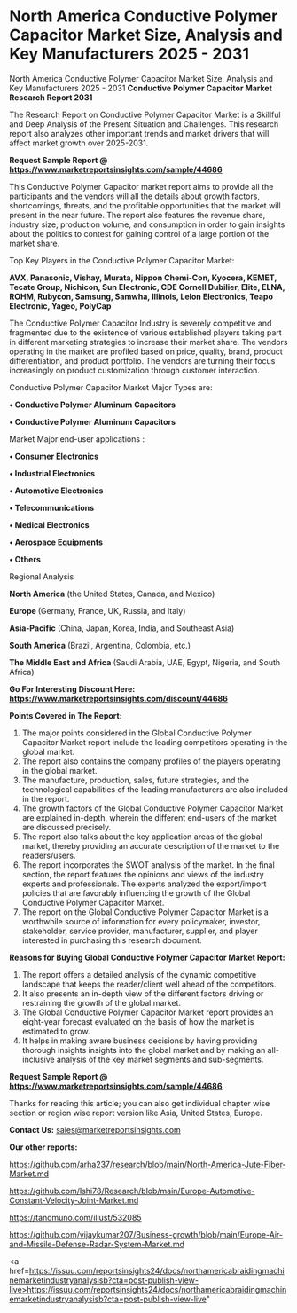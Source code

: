 # North America Conductive Polymer Capacitor Market Size, Analysis and Key Manufacturers 2025 - 2031
North America Conductive Polymer Capacitor Market Size, Analysis and Key Manufacturers 2025 - 2031
<strong>Conductive Polymer Capacitor Market Research Report 2031</strong>

The Research Report on Conductive Polymer Capacitor Market is a Skillful and Deep Analysis of the Present Situation and Challenges. This research report also analyzes other important trends and market drivers that will affect market growth over 2025-2031.

<strong>Request Sample Report @ <a href=https://www.marketreportsinsights.com/sample/44686>https://www.marketreportsinsights.com/sample/44686</a></strong>

This Conductive Polymer Capacitor market report aims to provide all the participants and the vendors will all the details about growth factors, shortcomings, threats, and the profitable opportunities that the market will present in the near future. The report also features the revenue share, industry size, production volume, and consumption in order to gain insights about the politics to contest for gaining control of a large portion of the market share.

Top Key Players in the Conductive Polymer Capacitor Market:

<strong>AVX, Panasonic, Vishay, Murata, Nippon Chemi-Con, Kyocera, KEMET, Tecate Group, Nichicon, Sun Electronic, CDE Cornell Dubilier, Elite, ELNA, ROHM, Rubycon, Samsung, Samwha, Illinois, Lelon Electronics, Teapo Electronic, Yageo, PolyCap</strong>

The Conductive Polymer Capacitor Industry is severely competitive and fragmented due to the existence of various established players taking part in different marketing strategies to increase their market share. The vendors operating in the market are profiled based on price, quality, brand, product differentiation, and product portfolio. The vendors are turning their focus increasingly on product customization through customer interaction.

Conductive Polymer Capacitor Market Major Types are:

<strong>•  Conductive Polymer Aluminum Capacitors

•  Conductive Polymer Aluminum Capacitors</strong>

Market Major end-user applications :

<strong>•  Consumer Electronics

•  Industrial Electronics

•  Automotive Electronics

•  Telecommunications

•  Medical Electronics

•  Aerospace Equipments

•  Others</strong>

Regional Analysis

</u><strong><b>North America</b></strong> (the United States, Canada, and Mexico)

<strong><b>Europe </b></strong>(Germany, France, UK, Russia, and Italy)

<strong><b>Asia-Pacific</b></strong> (China, Japan, Korea, India, and Southeast Asia)

<strong><b>South America</b></strong> (Brazil, Argentina, Colombia, etc.)

<strong><b>The Middle East and Africa</b></strong> (Saudi Arabia, UAE, Egypt, Nigeria, and South Africa)

<strong>Go For Interesting Discount Here: <a href=https://www.marketreportsinsights.com/discount/44686>https://www.marketreportsinsights.com/discount/44686</a></strong>

<strong>Points Covered in The Report:</strong>
<ol>
  <li>The major points considered in the Global Conductive Polymer Capacitor Market report include the leading competitors operating in the global market.</li>
  <li>The report also contains the company profiles of the players operating in the global market.</li>
  <li>The manufacture, production, sales, future strategies, and the technological capabilities of the leading manufacturers are also included in the report.</li>
  <li>The growth factors of the Global Conductive Polymer Capacitor Market are explained in-depth, wherein the different end-users of the market are discussed precisely.</li>
  <li>The report also talks about the key application areas of the global market, thereby providing an accurate description of the market to the readers/users.</li>
  <li>The report incorporates the SWOT analysis of the market. In the final section, the report features the opinions and views of the industry experts and professionals. The experts analyzed the export/import policies that are favorably influencing the growth of the Global Conductive Polymer Capacitor Market.</li>
  <li>The report on the Global Conductive Polymer Capacitor Market is a worthwhile source of information for every policymaker, investor, stakeholder, service provider, manufacturer, supplier, and player interested in purchasing this research document.</li>
</ol>
<strong>Reasons for Buying Global Conductive Polymer Capacitor Market Report:</strong>

<ol>
  <li>The report offers a detailed analysis of the dynamic competitive landscape that keeps the reader/client well ahead of the competitors.</li>
  <li>It also presents an in-depth view of the different factors driving or restraining the growth of the global market.</li>
  <li>The Global Conductive Polymer Capacitor Market report provides an eight-year forecast evaluated on the basis of how the market is estimated to grow.</li>
  <li>It helps in making aware business decisions by having providing thorough insights insights into the global market and by making an all-inclusive analysis of the key market segments and sub-segments.</li>
</ol>
<strong>Request Sample Report @ <a href=https://www.marketreportsinsights.com/sample/44686>https://www.marketreportsinsights.com/sample/44686</a></strong>


Thanks for reading this article; you can also get individual chapter wise section or region wise report version like Asia, United States, Europe.

<strong>Contact Us:</strong>
sales@marketreportsinsights.com

<strong>Our other reports:</strong>

<a href=https://github.com/arha237/research/blob/main/North-America-Jute-Fiber-Market.md>https://github.com/arha237/research/blob/main/North-America-Jute-Fiber-Market.md</a>

<a href=https://github.com/Ishi78/Research/blob/main/Europe-Automotive-Constant-Velocity-Joint-Market.md>https://github.com/Ishi78/Research/blob/main/Europe-Automotive-Constant-Velocity-Joint-Market.md</a>

<a href=https://tanomuno.com/illust/532085>https://tanomuno.com/illust/532085</a>

<a href=https://github.com/vijaykumar207/Business-growth/blob/main/Europe-Air-and-Missile-Defense-Radar-System-Market.md>https://github.com/vijaykumar207/Business-growth/blob/main/Europe-Air-and-Missile-Defense-Radar-System-Market.md</a>

<a href=https://issuu.com/reportsinsights24/docs/northamericabraidingmachinemarketindustryanalysisb?cta=post-publish-view-live>https://issuu.com/reportsinsights24/docs/northamericabraidingmachinemarketindustryanalysisb?cta=post-publish-view-live</a>"
